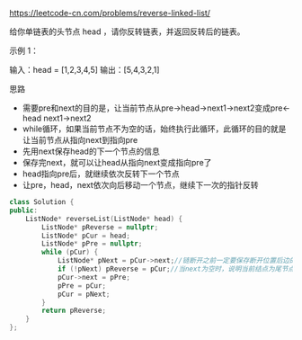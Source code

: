 https://leetcode-cn.com/problems/reverse-linked-list/

给你单链表的头节点 head ，请你反转链表，并返回反转后的链表。

示例 1：


输入：head = [1,2,3,4,5]
输出：[5,4,3,2,1]

思路

- 需要pre和next的目的是，让当前节点从pre->head->next1->next2变成pre<-head next1->next2
- while循环，如果当前节点不为空的话，始终执行此循环，此循环的目的就是让当前节点从指向next到指向pre
- 先用next保存head的下一个节点的信息
- 保存完next，就可以让head从指向next变成指向pre了
- head指向pre后，就继续依次反转下一个节点
- 让pre，head，next依次向后移动一个节点，继续下一次的指针反转

```c++
class Solution {
public:
    ListNode* reverseList(ListNode* head) {
        ListNode* pReverse = nullptr;
        ListNode* pCur = head;
        ListNode* pPre = nullptr;
        while (pCur) {
            ListNode* pNext = pCur->next;//链断开之前一定要保存断开位置后边的结点
            if (!pNext) pReverse = pCur;//当next为空时，说明当前结点为尾节点
            pCur->next = pPre;
            pPre = pCur;
            pCur = pNext;
        }
        return pReverse;
    }
};
```

